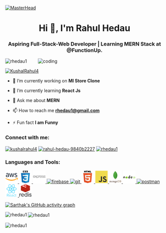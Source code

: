 [![MasterHead](https://pbs.twimg.com/media/DQlOsZyVAAAXfAx.jpg)](https://rhedau1.io)
<h1 align="center">Hi 👋, I'm Rahul Hedau</h1>
<h3 align="center">Aspiring Full-Stack-Web Developer | Learning MERN Stack at @FunctionUp.</h3>
<img align= "right" alt= "coding" width="400" src = "https://cdn.dribbble.com/users/1162077/screenshots/3848914/programmer.gif">

<p align="left"> <img src="https://komarev.com/ghpvc/?username=rhedau1&label=Profile%20views&color=0e75b6&style=flat" alt="rhedau1" /> </p>

<p align="left"> <a href="https://twitter.com/KushalRahul4" target="blank"><img src="https://img.shields.io/twitter/follow/KushalRahul4?logo=twitter&style=for-the-badge" alt="KushalRahul4" /></a> </p>

- 🔭 I’m currently working on **MI Store Clone**

- 🌱 I’m currently learning **React Js**

- 💬 Ask me about **MERN**

- 📫 How to reach me **rhedau1@gmail.com**

- ⚡ Fun fact **I am Funny**

<h3 align="left">Connect with me:</h3>
<p align="left">
<a href="https://twitter.com/kushalrahul4" target="blank"><img align="center" src="https://raw.githubusercontent.com/rahuldkjain/github-profile-readme-generator/master/src/images/icons/Social/twitter.svg" alt="kushalrahul4" height="30" width="40" /></a>
<a href="https://linkedin.com/in/rahul-hedau-9840b2227" target="blank"><img align="center" src="https://raw.githubusercontent.com/rahuldkjain/github-profile-readme-generator/master/src/images/icons/Social/linked-in-alt.svg" alt="rahul-hedau-9840b2227" height="30" width="40" /></a>
<a href="https://fb.com/rhedau1" target="blank"><img align="center" src="https://raw.githubusercontent.com/rahuldkjain/github-profile-readme-generator/master/src/images/icons/Social/facebook.svg" alt="rhedau1" height="30" width="40" /></a>
</p>

<h3 align="left">Languages and Tools:</h3>
<p align="left"> <a href="https://aws.amazon.com" target="_blank" rel="noreferrer"> <img src="https://raw.githubusercontent.com/devicons/devicon/master/icons/amazonwebservices/amazonwebservices-original-wordmark.svg" alt="aws" width="40" height="40"/> </a> <a href="https://www.w3schools.com/css/" target="_blank" rel="noreferrer"> <img src="https://raw.githubusercontent.com/devicons/devicon/master/icons/css3/css3-original-wordmark.svg" alt="css3" width="40" height="40"/> </a> <a href="https://expressjs.com" target="_blank" rel="noreferrer"> <img src="https://raw.githubusercontent.com/devicons/devicon/master/icons/express/express-original-wordmark.svg" alt="express" width="40" height="40"/> </a> <a href="https://firebase.google.com/" target="_blank" rel="noreferrer"> <img src="https://www.vectorlogo.zone/logos/firebase/firebase-icon.svg" alt="firebase" width="40" height="40"/> </a> <a href="https://git-scm.com/" target="_blank" rel="noreferrer"> <img src="https://www.vectorlogo.zone/logos/git-scm/git-scm-icon.svg" alt="git" width="40" height="40"/> </a> <a href="https://www.w3.org/html/" target="_blank" rel="noreferrer"> <img src="https://raw.githubusercontent.com/devicons/devicon/master/icons/html5/html5-original-wordmark.svg" alt="html5" width="40" height="40"/> </a> <a href="https://developer.mozilla.org/en-US/docs/Web/JavaScript" target="_blank" rel="noreferrer"> <img src="https://raw.githubusercontent.com/devicons/devicon/master/icons/javascript/javascript-original.svg" alt="javascript" width="40" height="40"/> </a> <a href="https://www.mongodb.com/" target="_blank" rel="noreferrer"> <img src="https://raw.githubusercontent.com/devicons/devicon/master/icons/mongodb/mongodb-original-wordmark.svg" alt="mongodb" width="40" height="40"/> </a> <a href="https://nodejs.org" target="_blank" rel="noreferrer"> <img src="https://raw.githubusercontent.com/devicons/devicon/master/icons/nodejs/nodejs-original-wordmark.svg" alt="nodejs" width="40" height="40"/> </a> <a href="https://postman.com" target="_blank" rel="noreferrer"> <img src="https://www.vectorlogo.zone/logos/getpostman/getpostman-icon.svg" alt="postman" width="40" height="40"/> </a> <a href="https://reactjs.org/" target="_blank" rel="noreferrer"> <img src="https://raw.githubusercontent.com/devicons/devicon/master/icons/react/react-original-wordmark.svg" alt="react" width="40" height="40"/> </a> <a href="https://redis.io" target="_blank" rel="noreferrer"> <img src="https://raw.githubusercontent.com/devicons/devicon/master/icons/redis/redis-original-wordmark.svg" alt="redis" width="40" height="40"/> </a> </p>

[![Sarthak's GitHub activity graph](https://activity-graph.herokuapp.com/graph?username=rhedau1&&theme=xcode)](https://github.com/rhedau1)

<p><img align="left" src="https://github-readme-stats.vercel.app/api/top-langs?username=rhedau1&show_icons=true&locale=en&layout=compact&theme=tokyonight" alt="rhedau1" /></p>

<p>&nbsp;<img align="center" src="https://github-readme-stats.vercel.app/api?username=rhedau1&show_icons=true&locale=en&theme=tokyonight" alt="rhedau1" /></p>

<p><img align="center" src="https://github-readme-streak-stats.herokuapp.com/?user=rhedau1&&theme=tokyonight" alt="rhedau1" /></p>
